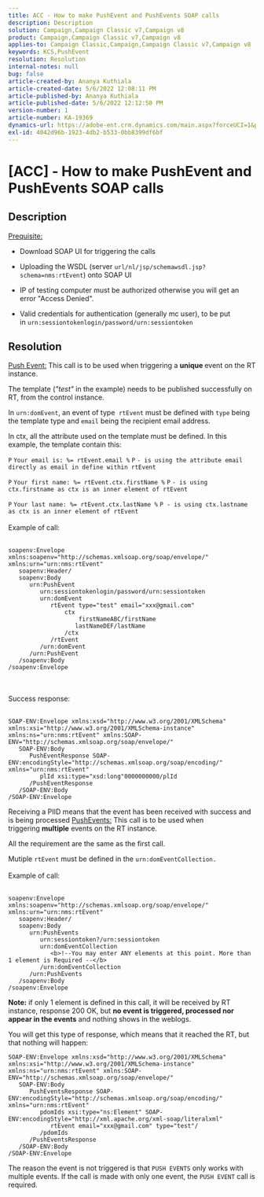 ```yaml
---
title: ACC - How to make PushEvent and PushEvents SOAP calls
description: Description
solution: Campaign,Campaign Classic v7,Campaign v8
product: Campaign,Campaign Classic v7,Campaign v8
applies-to: Campaign Classic,Campaign,Campaign Classic v7,Campaign v8
keywords: KCS,PushEvent
resolution: Resolution
internal-notes: null
bug: false
article-created-by: Ananya Kuthiala
article-created-date: 5/6/2022 12:08:11 PM
article-published-by: Ananya Kuthiala
article-published-date: 5/6/2022 12:12:50 PM
version-number: 1
article-number: KA-19369
dynamics-url: https://adobe-ent.crm.dynamics.com/main.aspx?forceUCI=1&pagetype=entityrecord&etn=knowledgearticle&id=a22f902d-35cd-ec11-a7b5-0022480b639b
exl-id: 4042d96b-1923-4db2-b533-0bb8399df6bf
---
```

# [ACC] - How to make PushEvent and PushEvents SOAP calls

## Description

<u>Prequisite:</u>
- Download SOAP UI for triggering the calls

- Uploading the WSDL (server `url/nl/jsp/schemawsdl.jsp?schema=nms:rtEvent`) onto SOAP UI

- IP of testing computer must be authorized otherwise you will get an error "Access Denied".

- Valid credentials for authentication (generally mc user), to be put in `urn:sessiontokenlogin/password/urn:sessiontoken`




## Resolution

<u>Push Event:</u>
This call is to be used when triggering a <b>unique </b>event on the RT instance.

The template (*"test"* in the example) needs to be published successfully on RT, from the control instance.

In `urn:domEvent`, an event of type  `rtEvent` must be defined with `type` being the template type and `email` being the recipient email address.

In ctx, all the attribute used on the template must be defined. In this example, the template contain this:

`P` `Your email is: %= rtEvent.email %` `P` `- is using the attribute email directly as email in define within rtEvent`

`P` `Your first name: %= rtEvent.ctx.firstName %` `P` `- is using ctx.firstname as ctx is an inner element of rtEvent`

`P` `Your last name: %= rtEvent.ctx.lastName %` `P - is using ctx.lastname as ctx is an inner element of rtEvent`
<br><br>Example of call:<br><br>
```
soapenv:Envelope xmlns:soapenv="http://schemas.xmlsoap.org/soap/envelope/" xmlns:urn="urn:nms:rtEvent"
   soapenv:Header/
   soapenv:Body
      urn:PushEvent
         urn:sessiontokenlogin/password/urn:sessiontoken
         urn:domEvent
            rtEvent type="test" email="xxx@gmail.com" 
                ctx
                    firstNameABC/firstName
                   lastNameDEF/lastName
                /ctx
            /rtEvent
         /urn:domEvent
      /urn:PushEvent
   /soapenv:Body
/soapenv:Envelope
```

<br><br>Success response:<br><br>
```
SOAP-ENV:Envelope xmlns:xsd="http://www.w3.org/2001/XMLSchema" xmlns:xsi="http://www.w3.org/2001/XMLSchema-instance" xmlns:ns="urn:nms:rtEvent" xmlns:SOAP-ENV="http://schemas.xmlsoap.org/soap/envelope/"
   SOAP-ENV:Body
      PushEventResponse SOAP-ENV:encodingStyle="http://schemas.xmlsoap.org/soap/encoding/" xmlns="urn:nms:rtEvent"
         plId xsi:type="xsd:long"0000000000/plId
      /PushEventResponse
   /SOAP-ENV:Body
/SOAP-ENV:Envelope
```

Receiving a PIID means that the event has been received with success and is being processed
<u>PushEvents:</u>
This call is to be used when triggering <b>multiple</b> events on the RT instance.

All the requirement are the same as the first call.

Mutiple `rtEvent` must be defined in the `urn:domEventCollection.`
<br><br>Example of call:<br><br>
```
soapenv:Envelope xmlns:soapenv="http://schemas.xmlsoap.org/soap/envelope/" xmlns:urn="urn:nms:rtEvent"
   soapenv:Header/
   soapenv:Body
      urn:PushEvents
         urn:sessiontoken?/urn:sessiontoken
         urn:domEventCollection
            <b>!--You may enter ANY elements at this point. More than 1 element is Required --</b>
         /urn:domEventCollection
      /urn:PushEvents
   /soapenv:Body
/soapenv:Envelope
```

<b>Note:</b> if only 1 element is defined in this call, it will be received by RT instance, response 200 OK, but <b>no event is triggered, processed nor appear in the events</b> and nothing shows in the weblogs.

You will get this type of response, which means that it reached the RT, but that nothing will happen:

```
SOAP-ENV:Envelope xmlns:xsd="http://www.w3.org/2001/XMLSchema" xmlns:xsi="http://www.w3.org/2001/XMLSchema-instance" xmlns:ns="urn:nms:rtEvent" xmlns:SOAP-ENV="http://schemas.xmlsoap.org/soap/envelope/"
   SOAP-ENV:Body
      PushEventsResponse SOAP-ENV:encodingStyle="http://schemas.xmlsoap.org/soap/encoding/" xmlns="urn:nms:rtEvent"
         pdomIds xsi:type="ns:Element" SOAP-ENV:encodingStyle="http://xml.apache.org/xml-soap/literalxml"
            rtEvent email="xxx@gmail.com" type="test"/
         /pdomIds
      /PushEventsResponse
   /SOAP-ENV:Body
/SOAP-ENV:Envelope
```

The reason the event is not triggered is that `PUSH EVENTS` only works with multiple events. If the call is made with only one event, the `PUSH EVENT` call is required.
